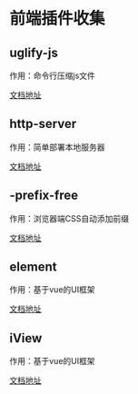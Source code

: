 # 前端插件收集

## uglify-js

作用：命令行压缩js文件

[文档地址](https://www.npmjs.com/package/uglify-js)

## http-server

作用：简单部署本地服务器

[文档地址](https://www.npmjs.com/package/http-server)

## -prefix-free

作用：浏览器端CSS自动添加前缀

[文档地址](http://leaverou.github.io/prefixfree/)

## element

作用：基于vue的UI框架

[文档地址](http://element-cn.eleme.io/#/zh-CN)

## iView

作用：基于vue的UI框架

[文档地址](https://www.iviewui.com/)